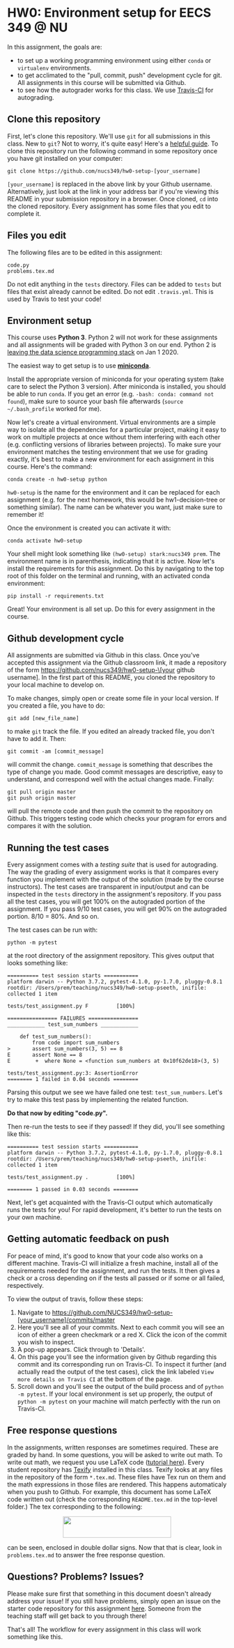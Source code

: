 # HW0: Environment setup for EECS 349 @ NU

In this assignment, the goals are:
- to set up a working programming environment using either `conda` or `virtualenv` environments.
- to get acclimated to the "pull, commit, push" development cycle for git. All assignments in this course will be submitted via Github.
- to see how the autograder works for this class. We use [Travis-CI](http://travis-ci.com) for autograding.

## Clone this repository

First, let's clone this repository. We'll use `git` for all submissions in this class. New to `git`? Not to worry, it's quite easy! Here's a [helpful guide](https://guides.github.com/activities/hello-world/). To clone this repository run the following command in some repository once you have git installed on your computer:

``git clone https://github.com/nucs349/hw0-setup-[your_username]``

`[your_username]` is replaced in the above link by your Github username. Alternatively, just look at the link in your address bar if you're viewing this README in your submission repository in a browser. Once cloned, `cd` into the cloned repository. Every assignment has some files that you edit to complete it. 

## Files you edit

The following files are to be edited in this assignment:

```
code.py
problems.tex.md
```

Do not edit anything in the `tests` directory. Files can be added to `tests` but files that exist already cannot be edited. Do not edit `.travis.yml`. This is used by Travis to test your code! 

## Environment setup

This course uses **Python 3**. Python 2 will not work for these assignments and all assignments will be graded with Python 3 on our end. Python 2 is [leaving the data science programming stack](https://pythonclock.org/) on Jan 1 2020.

The easiest way to get setup is to use [**miniconda**](https://conda.io/miniconda.html). 

Install the appropriate version of miniconda for your operating system (take care to select the Python 3 version). After miniconda is installed, you should be able to run `conda`. If you get an error (e.g. `-bash: conda: command not found`), make sure to source your bash file afterwards (`source ~/.bash_profile` worked for me). 

Now let's create a virtual environment. Virtual environments are a simple way to isolate all the dependencies for a particular project, making it easy to work on multiple projects at once without them interfering with each other (e.g. conflicting versions of libraries between projects). To make sure your environment matches the testing environment that we use for grading exactly, it's best to make a new environment for each assignment in this course. Here's the command:

``conda create -n hw0-setup python``

`hw0-setup` is the name for the environment and it can be replaced for each assignment (e.g. for the next homework, this would be hw1-decision-tree or something similar). The name can be whatever you want, just make sure to remember it!

Once the environment is created you can activate it with:

``conda activate hw0-setup``

Your shell might look something like `(hw0-setup) stark:nucs349 prem`. The environment name is in parenthesis, indicating that it is active. Now let's install the requirements for this assignment. Do this by navigating to the top root of this folder on the terminal and running, with an activated conda environment:

``pip install -r requirements.txt``

Great! Your environment is all set up. Do this for every assignment in the course.

## Github development cycle

All assignments are submitted via Github in this class. Once you've accepted this assignment via the Github classroom link, it made a repository of the form https://github.com/nucs349/hw0-setup-\[your github username\]. In the first part of this README, you cloned the repository to your local machine to develop on.

To make changes, simply open or create some file in your local version. If you created a file, you have to do:

``git add [new_file_name]`` 

to make `git` track the file. If you edited an already tracked file, you don't have to add it. Then:

``git commit -am [commit_message]``

will commit the change. `commit_message` is something that describes the type of change you made. Good commit messages are descriptive, easy to understand, and correspond well with the actual changes made. Finally:

```
git pull origin master
git push origin master
```

will pull the remote code and then push the commit to the repository on Github. This triggers testing code which checks your program for errors and compares it with the solution.

## Running the test cases

Every assignment comes with a *testing suite* that is used for autograding. The way the grading of every assignment works is that it compares every function you implement with the output of the solution (made by the course instructors). The test cases are transparent in input/output and can be inspected in the `tests` directory in the assignment's repository. If you pass all the test cases, you will get 100% on the autograded portion of the assignment. If you pass 9/10 test cases, you will get 90% on the autograded portion. 8/10 = 80%. And so on. 

The test cases can be run with:

``python -m pytest``

at the root directory of the assignment repository. This gives output that looks something like:

```
========== test session starts ===========
platform darwin -- Python 3.7.2, pytest-4.1.0, py-1.7.0, pluggy-0.8.1
rootdir: /Users/prem/teaching/nucs349/hw0-setup-pseeth, inifile:
collected 1 item

tests/test_assignment.py F         [100%]

================ FAILURES ================
____________ test_sum_numbers ____________

    def test_sum_numbers():
        from code import sum_numbers
>       assert sum_numbers(3, 5) == 8
E       assert None == 8
E        +  where None = <function sum_numbers at 0x10f62de18>(3, 5)

tests/test_assignment.py:3: AssertionError
======== 1 failed in 0.04 seconds ========
```

Parsing this output we see we have failed one test: `test_sum_numbers`. Let's try to make this test pass by implementing the related function. 

**Do that now by editing "code.py".**

Then re-run the tests to see if they passed! If they did, you'll see something like this: 

```
========== test session starts ===========
platform darwin -- Python 3.7.2, pytest-4.1.0, py-1.7.0, pluggy-0.8.1
rootdir: /Users/prem/teaching/nucs349/hw0-setup-pseeth, inifile:
collected 1 item

tests/test_assignment.py .         [100%]

======== 1 passed in 0.03 seconds ========
```

Next, let's get acquainted with the Travis-CI output which automatically runs the tests for you! For rapid development, it's better to run the tests on your own machine.

## Getting automatic feedback on push

For peace of mind, it's good to know that your code also works on a different machine. Travis-CI will initialize a fresh machine, install all of the requirements needed for the assignment, and run the tests. It then gives a check or a cross depending on if the tests all passed or if some or all failed, respectively.

To view the output of travis, follow these steps:
1. Navigate to https://github.com/NUCS349/hw0-setup-[your_username]/commits/master
2. Here you'll see all of your commits. Next to each commit you will see an icon of either a green checkmark or a red X. Click the icon of the commit you wish to inspect.
3. A pop-up appears. Click through to 'Details'.
4. On this page you'll see the information given by Github regarding this commit and its corresponding run on Travis-CI. To inspect it further (and actually read the output of the test cases), click the link labeled `View more details on Travis CI` at the bottom of the page.
5. Scroll down and you'll see the output of the build process and of `python -m pytest`. If your local environment is set up properly, the output of `python -m pytest` on your machine will match perfectly with the run on Travis-CI.

## Free response questions

In the assignments, written responses are sometimes required. These are graded by hand. In some questions, you will be asked to write out math. To write out math, we request you use LaTeX code ([tutorial here](https://www.latex-tutorial.com/tutorials/amsmath/)). Every student repository has [Texify](https://github.com/apps/texify) installed in this class. Texify looks at any files in the repository of the form `*.tex.md`. These files have Tex run on them and the math expressions in those files are rendered. This happens automaticaly when you push to Github. For example, this document has some LaTeX code written out (check the corresponding `README.tex.md` in the top-level folder.) The tex corresponding to the following:

<p align="center"><img src="/tex/a6eb3fa2e8d66eeeb5abc006083ba23b.svg?invert_in_darkmode&sanitize=true" align=middle width=248.8305501pt height=49.315569599999996pt/></p>

can be seen, enclosed in double dollar signs. Now that that is clear, look in `problems.tex.md`  to answer the free response question.

## Questions? Problems? Issues?

Please make sure first that something in this document doesn't already address your issue! If you still have problems, simply open an issue on the starter code repository for this assignment [here](https://github.com/NUCS349/hw0-setup/issues). Someone from the teaching staff will get back to you through there!

That's all! The workflow for every assignment in this class will work something like this.